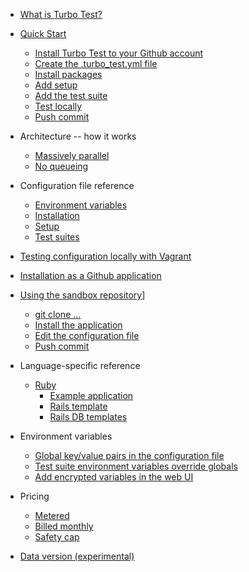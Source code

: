 * [What is Turbo Test?](intro/what-is-turbo-test.md)

* [Quick Start](quick-start/intro.md)
    * [Install Turbo Test to your Github account](quick-start/installation.md)
    * [Create the .turbo_test.yml file](quick-start/create-yaml-file.md)
    * [Install packages](quick-start/install-packages.md)
    * [Add setup](quick-start/add-setup.md)
    * [Add the test suite](quick-start/add-test-suite.md)
    * [Test locally](quick-start/test-locally.md)
    * [Push commit](quick-start/push-commit.md)

* Architecture -- how it works
    * [Massively parallel](architecture/massively-parallel.md)
    * [No queueing](architecture/no-queueing.md)
    
    
* Configuration file reference
    * [Environment variables](config-file/env-vars.md)
    * [Installation](config-file/installation.md)
    * [Setup](config-file/setup.md)
    * [Test suites](config-file/test-suites.md)

* [Testing configuration locally with Vagrant](vagrant/testing-configuration-locally-with-vagrant.md)

* [Installation as a Github application](github-app/installation.md)

* [Using the sandbox repository](sandbox/sandbox-intro.md)]
    * [git clone ...](sandbox/fork-or-clone-it.md)
    * [Install the application](sandbox/install-application.md)
    * [Edit the configuration file](sandbox/edit-config-file.md)
    * [Push commit](sandbox/pushing-your-commit.md)
    
* Language-specific reference
    * [Ruby](lang/ruby.md)
        * [Example application](lang/ruby-example-app.md)
        * [Rails template](lang/ruby-rails-template.md)
        * [Rails DB templates](lang/ruby-rails-db-templates.md)
        
* Environment variables
    * [Global key/value pairs in the configuration file](env-vars/kv-pairs.md)
    * [Test suite environment variables override globals](env-vars/global-ovverrides.md)
    * [Add encrypted variables in the web UI](env-vars/encrypted-variables.md)
    
* Pricing
    * [Metered](pricing/metered.md)
    * [Billed monthly](pricing/billed-monthly.md)
    * [Safety cap](pricing/safety-cap.md)
    

* [Data version (experimental)](timestamp.md)